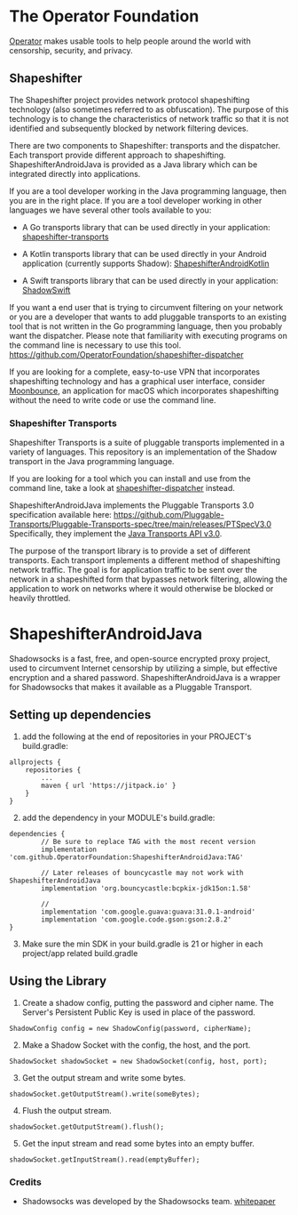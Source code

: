 # The Operator Foundation

[Operator](https://operatorfoundation.org) makes usable tools to help people around the world with censorship, security, and privacy.

## Shapeshifter

The Shapeshifter project provides network protocol shapeshifting technology
(also sometimes referred to as obfuscation). The purpose of this technology is
to change the characteristics of network traffic so that it is not identified
and subsequently blocked by network filtering devices.

There are two components to Shapeshifter: transports and the dispatcher. Each
transport provide different approach to shapeshifting. ShapeshifterAndroidJava is provided as a
Java library which can be integrated directly into applications.

If you are a tool developer working in the Java programming language, then you
are in the right place. If you are a tool developer working in other languages we have
several other tools available to you:

- A Go transports library that can be used directly in your application:
  [shapeshifter-transports](https://github.com/OperatorFoundation/shapeshifter-transports)

- A Kotlin transports library that can be used directly in your Android application (currently supports Shadow):
  [ShapeshifterAndroidKotlin](https://github.com/OperatorFoundation/ShapeshifterAndroidKotlin)

- A Swift transports library that can be used directly in your application:
  [ShadowSwift](https://github.com/OperatorFoundation/ShadowSwift)

If you want a end user that is trying to circumvent filtering on your network or
you are a developer that wants to add pluggable transports to an existing tool
that is not written in the Go programming language, then you probably want the
dispatcher. Please note that familiarity with executing programs on the command
line is necessary to use this tool.
<https://github.com/OperatorFoundation/shapeshifter-dispatcher>

If you are looking for a complete, easy-to-use VPN that incorporates
shapeshifting technology and has a graphical user interface, consider
[Moonbounce](https://github.com/OperatorFoundation/Moonbounce), an application for macOS which incorporates shapeshifting without
the need to write code or use the command line.

### Shapeshifter Transports

Shapeshifter Transports is a suite of pluggable transports implemented in a variety of languages. This repository
is an implementation of the Shadow transport in the Java programming language.

If you are looking for a tool which you can install and
use from the command line, take a look at [shapeshifter-dispatcher](https://github.com/OperatorFoundation/shapeshifter-dispatcher.git) instead.

ShapeshifterAndroidJava implements the Pluggable Transports 3.0 specification available here:
<https://github.com/Pluggable-Transports/Pluggable-Transports-spec/tree/main/releases/PTSpecV3.0> Specifically,
they implement the [Java Transports API v3.0](https://github.com/Pluggable-Transports/Pluggable-Transports-spec/blob/main/releases/PTSpecV3.0/Pluggable%20Transport%20Specification%20v3.0%20-%20Java%20Transport%20API%20v1.0.md).

The purpose of the transport library is to provide a set of different
transports. Each transport implements a different method of shapeshifting
network traffic. The goal is for application traffic to be sent over the network
in a shapeshifted form that bypasses network filtering, allowing
the application to work on networks where it would otherwise be blocked or
heavily throttled.

# ShapeshifterAndroidJava

Shadowsocks is a fast, free, and open-source encrypted proxy project, used to circumvent Internet censorship by utilizing a simple, but effective encryption and a shared password. ShapeshifterAndroidJava is a wrapper for Shadowsocks that makes it available as a Pluggable Transport.
## Setting up dependencies
1) add the following at the end of repositories in your PROJECT's build.gradle:
```
allprojects {
    repositories {
        ...
        maven { url 'https://jitpack.io' }
    }
}
```

2) add the dependency in your MODULE's build.gradle:
```
dependencies {
        // Be sure to replace TAG with the most recent version
        implementation 'com.github.OperatorFoundation:ShapeshifterAndroidJava:TAG'

        // Later releases of bouncycastle may not work with ShapeshifterAndroidJava
        implementation 'org.bouncycastle:bcpkix-jdk15on:1.58'
        
        // 
        implementation 'com.google.guava:guava:31.0.1-android'
        implementation 'com.google.code.gson:gson:2.8.2'
}
```

3) Make sure the min SDK in your build.gradle is 21 or higher in each project/app related build.gradle

## Using the Library
1) Create a shadow config, putting the password and cipher name. The Server's Persistent Public Key is used in place of the password.
```
ShadowConfig config = new ShadowConfig(password, cipherName);
```

2) Make a Shadow Socket with the config, the host, and the port.
```
ShadowSocket shadowSocket = new ShadowSocket(config, host, port);
```

3) Get the output stream and write some bytes.
```
shadowSocket.getOutputStream().write(someBytes);
```

4) Flush the output stream.
```
shadowSocket.getOutputStream().flush();
```

5) Get the input stream and read some bytes into an empty buffer.
```
shadowSocket.getInputStream().read(emptyBuffer);
```

### Credits
* Shadowsocks was developed by the Shadowsocks team. [whitepaper](https://shadowsocks.org/assets/whitepaper.pdf)